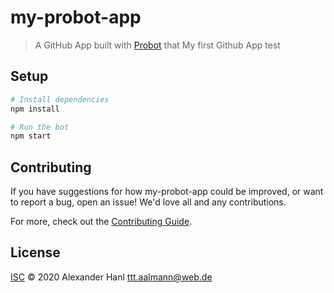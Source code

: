 # my-probot-app

> A GitHub App built with [Probot](https://github.com/probot/probot) that My first Github App test

## Setup

```sh
# Install dependencies
npm install

# Run the bot
npm start
```

## Contributing

If you have suggestions for how my-probot-app could be improved, or want to report a bug, open an issue! We'd love all and any contributions.

For more, check out the [Contributing Guide](CONTRIBUTING.md).

## License

[ISC](LICENSE) © 2020 Alexander Hanl <ttt.aalmann@web.de>
